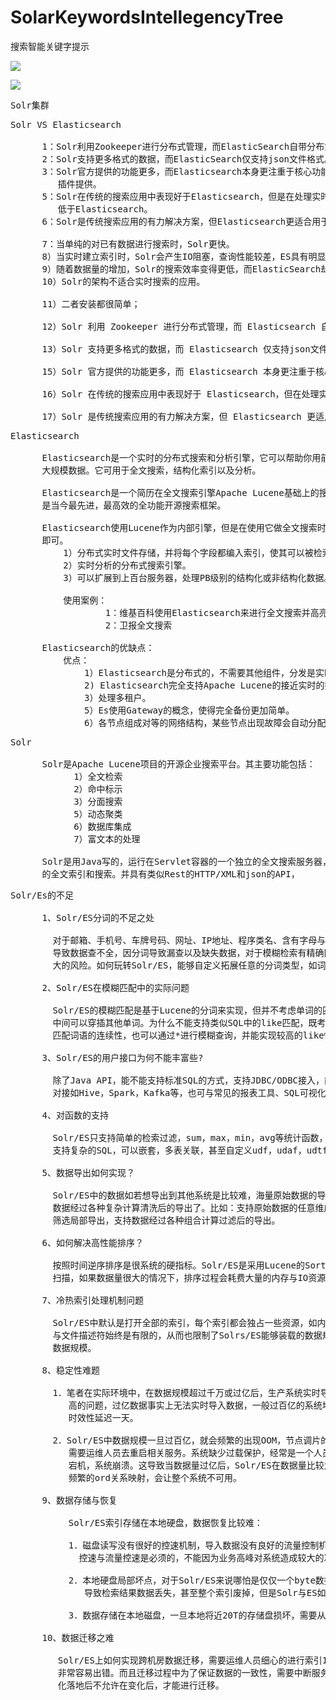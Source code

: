 # SolarKeywordsIntellegencyTree
搜索智能关键字提示

![](https://i.imgur.com/yZGNjIW.png)

![](https://i.imgur.com/Pgyz4us.png)

<pre>
Solr集群
</pre>

<pre>
Solr VS Elasticsearch

      1：Solr利用Zookeeper进行分布式管理，而ElasticSearch自带分布式协调管理功能。
      2：Solr支持更多格式的数据，而ElasticSearch仅支持json文件格式。
      3：Solr官方提供的功能更多，而Elasticsearch本身更注重于核心功能，高级功能由第三方
         插件提供。
      5：Solr在传统的搜索应用中表现好于Elasticsearch，但是在处理实时搜索应用时效率明显
         低于Elasticsearch。
      6：Solr是传统搜索应用的有力解决方案，但Elasticsearch更适合用于新兴的实时搜索应用。

      7：当单纯的对已有数据进行搜索时，Solr更快。
      8）当实时建立索引时，Solr会产生IO阻塞，查询性能较差，ES具有明显的优势。
      9）随着数据量的增加，Solr的搜索效率变得更低，而ElasticSearch却没有明显变化。
      10）Solr的架构不适合实时搜索的应用。

      11）二者安装都很简单；

      12）Solr 利用 Zookeeper 进行分布式管理，而 Elasticsearch 自身带有分布式协调管理功能;

      13）Solr 支持更多格式的数据，而 Elasticsearch 仅支持json文件格式；

      15）Solr 官方提供的功能更多，而 Elasticsearch 本身更注重于核心功能，高级功能多有第三方插件提供；

      16）Solr 在传统的搜索应用中表现好于 Elasticsearch，但在处理实时搜索应用时效率明显低于 Elasticsearch。

      17）Solr 是传统搜索应用的有力解决方案，但 Elasticsearch 更适用于新兴的实时搜索应用。
</pre>

<pre>
Elasticsearch

      Elasticsearch是一个实时的分布式搜索和分析引擎，它可以帮助你用前所未有的速度去处理
      大规模数据。它可用于全文搜索，结构化索引以及分析。

      Elasticsearch是一个简历在全文搜索引擎Apache Lucene基础上的搜索引擎，可以说Lucene
      是当今最先进，最高效的全功能开源搜索框架。

      Elasticsearch使用Lucene作为内部引擎，但是在使用它做全文搜索时，只需要使用统一API
      即可。
          1）分布式实时文件存储，并将每个字段都编入索引，使其可以被检索。
          2）实时分析的分布式搜索引擎。
          3）可以扩展到上百台服务器，处理PB级别的结构化或非结构化数据。

          使用案例：
                  1：维基百科使用Elasticsearch来进行全文搜索并高亮显示关键词。
                  2：卫报全文搜索

      Elasticsearch的优缺点：
          优点：
              1）Elasticsearch是分布式的，不需要其他组件，分发是实时的，被叫做push replication.
              2) Elasticsearch完全支持Apache Lucene的接近实时的搜索。
              3）处理多租户。
              5）Es使用Gateway的概念，使得完全备份更加简单。
              6）各节点组成对等的网络结构，某些节点出现故障会自动分配其他节点代替其进行工作。
</pre>

<pre>
Solr

      Solr是Apache Lucene项目的开源企业搜索平台。其主要功能包括：
            1）全文检索
            2）命中标示
            3）分面搜索
            5）动态聚类
            6）数据库集成
            7）富文本的处理

      Solr是用Java写的，运行在Servlet容器的一个独立的全文搜索服务器，Solr采用了Lucene Java搜索库为核心
      的全文索引和搜索。并具有类似Rest的HTTP/XML和json的API，
</pre>

<pre>
Solr/Es的不足

      1、Solr/ES分词的不足之处

        对于邮箱、手机号、车牌号码、网址、IP地址、程序类名、含有字母与数字的组合之类的数据会匹配不完整，
        导致数据查不全，因分词导致漏查以及缺失数据，对于模糊检索有精确匹配要求的场景下，业务存在较
        大的风险。如何玩转Solr/ES，能够自定义拓展任意的分词类型，如词库分词，语义分词，拼音分词等

      2、Solr/ES在模糊匹配中的实际问题

        Solr/ES的模糊匹配是基于Lucene的分词来实现，但并不考虑单词的匹配顺序，也不保证匹配词语的连续性，
        中间可以穿插其他单词。为什么不能支持类似SQL中的like匹配，既考虑到了单词之间的匹配顺序，也保证了
        匹配词语的连续性，也可以通过*进行模糊查询，并能实现较高的like性能

      3、Solr/ES的用户接口为何不能丰富些?

        除了Java API，能不能支持标准SQL的方式，支持JDBC/ODBC接入，能否与大数据生态中其他标准组件无缝
        对接如Hive，Spark，Kafka等，也可与常见的报表工具、SQL可视化工具集成。

      4、对函数的支持

        Solr/ES只支持简单的检索过滤，sum，max，min，avg等统计函数，单列groupby。是否能支持更多的函数，
        支持复杂的SQL，可以嵌套，多表关联，甚至自定义udf，udaf，udtf

      5、数据导出如何实现？

        Solr/ES中的数据如若想导出到其他系统是比较难，海量原始数据的导出基本是不可行的，更不要说将原始
        数据经过各种复杂计算清洗后的导出了。比如：支持原始数据的任意维度导出，可以全表，也可以通过过滤
        筛选局部导出，支持数据经过各种组合计算过滤后的导出。

      6、如何解决高性能排序？

        按照时间逆序排序是很系统的硬指标。Solr/ES是采用Lucene的Sort接口实现，本质是借助DocValues的暴力
        扫描，如果数据量很大的情况下，排序过程会耗费大量的内存与IO资源，排序性能很低。

      7、冷热索引处理机制问题

        Solr/ES中默认是打开全部的索引，每个索引都会独占一些资源，如内存、文件描述符等。但是一台机器的内存
        与文件描述符始终是有限的，从而也限制了Solrs/ES能够装载的数据规模，在机器资源有限的情况下，制约了
        数据规模。

      8、稳定性难题

        1．笔者在实际环境中，在数据规模超过千万或过亿后，生产系统实时导入经常会出现OOM，以及CPU负载太
           高的问题，过亿数据事实上无法实时导入数据，一般过百亿的系统均采用离线创建索引的方式，即数据
           时效性延迟一天。

        2．Solr/ES中数据规模一旦过百亿，就会频繁的出现OOM，节点调片的情况。一旦调片后无法自动恢复服务，
           需要运维人员去重启相关服务。系统缺少过载保护，经常是一个人员做了一个复杂的查询，导致集群整体
           宕机，系统崩溃。这导致当数据量过亿后，Solr/ES在数据量比较大的情况下，实时索引几乎是不可能的，
           频繁的ord关系映射，会让整个系统不可用。

      9、数据存储与恢复

           Solr/ES索引存储在本地硬盘，数据恢复比较难：

           1．磁盘读写没有很好的控速机制，导入数据没有良好的流量控制机制，无法控制流量，而生产系统，磁盘
             控速与流量控速是必须的，不能因为业务高峰对系统造成较大的冲击，导致磁盘都hang住或挂掉。

           2．本地硬盘局部坏点，对于Solr/ES来说哪怕是仅仅一个byte数据的读异常，就会造成索引指针的错乱，
              导致检索结果数据丢失，甚至整个索引废掉，但是Solr与ES如何及时的发现并修正这些错误呢？

           3．数据存储在本地磁盘，一旦本地将近20T的存储盘损坏，需要从副本恢复后才能继续服务，恢复时间太长。

      10、数据迁移之难

         Solr/ES上如何实现跨机房数据迁移，需要运维人员细心的进行索引1对1复制，搬迁方案往往要数星期，且
         非常容易出错。而且迁移过程中为了保证数据的一致性，需要中断服务或者中断数据的实时导入，让数据静态
         化落地后不允许在变化后，才能进行迁移。
</pre>